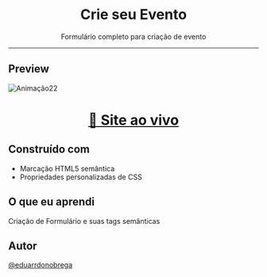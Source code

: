 <h1 align="center">Crie seu Evento</h1>
<p align="center">Formulário completo para criação de evento</p>

---

## Preview

![Animação22](https://user-images.githubusercontent.com/87456011/189919148-b0a681d0-7151-4f81-b285-e2ecbd2fe8b9.gif)

<div align="center">

  <h1><a href="https://eduarrdonobrega.github.io/explorer-rocketseat/stage-03/form-evento/" target="_blank" >🚀 Site ao vivo</a></h1>

</div>

## Construído com

-   Marcação HTML5 semântica
-   Propriedades personalizadas de CSS

## O que eu aprendi

Criação de Formulário e suas tags semânticas

## Autor

[@eduarrdonobrega](https://github.com/eduarrdonobrega)

